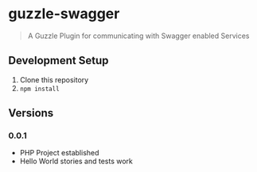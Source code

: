 # guzzle-swagger

> A Guzzle Plugin for communicating with Swagger enabled Services

## Development Setup

  1. Clone this repository
  2. `npm install`

## Versions

### 0.0.1
 - PHP Project established
 - Hello World stories and tests work
 
